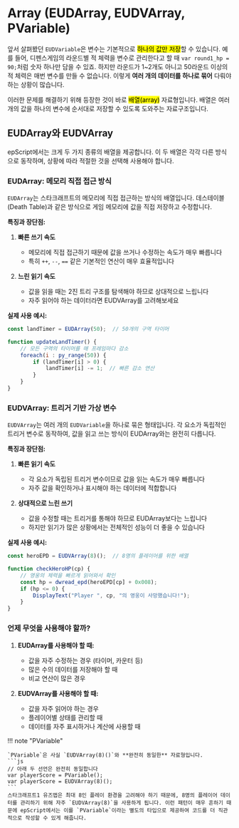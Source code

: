 # Array (EUDArray, EUDVArray, PVariable)

앞서 살펴봤던 `EUDVariable`은 변수는 기본적으로 <mark>하나의 값만 저장</mark>할 수 있습니다. 예를 들어, 디펜스게임의 라운드별 적 체력을 변수로 관리한다고 할 때 `var round1_hp = 90;`처럼 숫자 하나만 담을 수 있죠. 하지만 라운드가 1~2개도 아니고 50라운드 이상의 적 체력은 매번 변수를 만들 수 없습니다. 이렇게 **여러 개의 데이터를 하나로 묶어** 다뤄야 하는 상황이 많습니다.

이러한 문제를 해결하기 위해 등장한 것이 바로 <mark>배열(array)</mark> 자료형입니다. 배열은 여러 개의 값을 하나의 변수에 순서대로 저장할 수 있도록 도와주는 자료구조입니다.

## EUDArray와 EUDVArray

epScript에서는 크게 두 가지 종류의 배열을 제공합니다. 이 두 배열은 각각 다른 방식으로 동작하며, 상황에 따라 적절한 것을 선택해 사용해야 합니다.

### EUDArray: 메모리 직접 접근 방식

`EUDArray`는 스타크래프트의 메모리에 직접 접근하는 방식의 배열입니다. 데스테이블(Death Table)과 같은 방식으로 게임 메모리에 값을 직접 저장하고 수정합니다.

**특징과 장단점:**
1. **빠른 쓰기 속도**
   - 메모리에 직접 접근하기 때문에 값을 쓰거나 수정하는 속도가 매우 빠릅니다
   - 특히 `++`, `--`, `==` 같은 기본적인 연산이 매우 효율적입니다 

2. **느린 읽기 속도**
   - 값을 읽을 때는 2진 트리 구조를 탐색해야 하므로 상대적으로 느립니다
   - 자주 읽어야 하는 데이터라면 EUDVArray를 고려해보세요

**실제 사용 예시:**
```js
const landTimer = EUDArray(50);  // 50개의 구역 타이머

function updateLandTimer() {
    // 모든 구역의 타이머를 매 프레임마다 감소
    foreach(i : py_range(50)) {
        if (landTimer[i] > 0) {
            landTimer[i] -= 1;  // 빠른 감소 연산
        }
    }
}
```

### EUDVArray: 트리거 기반 가상 변수

`EUDVArray`는 여러 개의 `EUDVariable`을 하나로 묶은 형태입니다. 각 요소가 독립적인 트리거 변수로 동작하여, 값을 읽고 쓰는 방식이 EUDArray와는 완전히 다릅니다.

**특징과 장단점:**
1. **빠른 읽기 속도**
   - 각 요소가 독립된 트리거 변수이므로 값을 읽는 속도가 매우 빠릅니다
   - 자주 값을 확인하거나 표시해야 하는 데이터에 적합합니다

2. **상대적으로 느린 쓰기**
   - 값을 수정할 때는 트리거를 통해야 하므로 EUDArray보다는 느립니다
   - 하지만 읽기가 많은 상황에서는 전체적인 성능이 더 좋을 수 있습니다

**실제 사용 예시:**
```js
const heroEPD = EUDVArray(8)();  // 8명의 플레이어를 위한 배열

function checkHeroHP(cp) {
    // 영웅의 체력을 빠르게 읽어와서 확인
    const hp = dwread_epd(heroEPD[cp] + 0x008);
    if (hp <= 0) {
        DisplayText("Player ", cp, "의 영웅이 사망했습니다!");
    }
}
```

### 언제 무엇을 사용해야 할까?

1. **EUDArray를 사용해야 할 때:**
   - 값을 자주 수정하는 경우 (타이머, 카운터 등)
   - 많은 수의 데이터를 저장해야 할 때
   - 비교 연산이 많은 경우

2. **EUDVArray를 사용해야 할 때:**
   - 값을 자주 읽어야 하는 경우
   - 플레이어별 상태를 관리할 때
   - 데이터를 자주 표시하거나 계산에 사용할 때

!!! note "PVariable"

    `PVariable`은 사실 `EUDVArray(8)()`와 **완전히 동일한** 자료형입니다. 
    ```js
    // 아래 두 선언은 완전히 동일합니다
    var playerScore = PVariable();
    var playerScore = EUDVArray(8)();
    ```
    스타크래프트1 유즈맵은 최대 8인 플레이 환경을 고려해야 하기 때문에, 8명의 플레이어 데이터를 관리하기 위해 자주 `EUDVArray(8)`을 사용하게 됩니다. 이런 패턴이 매우 흔하기 때문에 epScript에서는 이를 `PVariable`이라는 별도의 타입으로 제공하여 코드를 더 직관적으로 작성할 수 있게 해줍니다.
